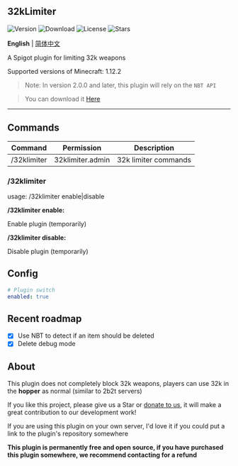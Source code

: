 32kLimiter
---
![Version](https://img.shields.io/github/v/release/GuangChen2333/32kLimiter)
![Download](https://img.shields.io/github/downloads/GuangChen2333/32kLimiter/total)
![License](https://img.shields.io/github/license/GuangChen2333/32kLimiter)
![Stars](https://img.shields.io/github/stars/GuangChen2333/32kLimiter)

**English** | [简体中文](https://github.com/GuangChen2333/32kLimiter/blob/master/README_cn.md)

A Spigot plugin for limiting 32k weapons

Supported versions of Minecraft: 1.12.2

> Note: In version 2.0.0 and later, this plugin will rely on the `NBT API`

> You can download it [Here](https://www.spigotmc.org/resources/nbt-api.7939/)
---

## Commands
| Command | Permission | Description |
| --- | --- | --- |
| /32klimiter | 32klimiter.admin | 32k limiter commands |

### /32klimiter
usage: /32klimiter enable|disable

**/32klimiter enable:**

Enable plugin (temporarily)

**/32klimiter disable:**

Disable plugin (temporarily)

## Config
```yaml
# Plugin switch
enabled: true
```

## Recent roadmap
- [x] Use NBT to detect if an item should be deleted
- [x] Delete debug mode

## About
This plugin does not completely block 32k weapons, players can use 32k in the **hopper** as normal (similar to 2b2t servers)

If you like this project, please give us a Star or [donate to us](https://afdian.net/@GuangChen2333), it will make a great contribution to our development work!

If you are using this plugin on your own server, I'd love it if you could put a link to the plugin's repository somewhere

**This plugin is permanently free and open source, if you have purchased this plugin somewhere, we recommend contacting for a refund**
